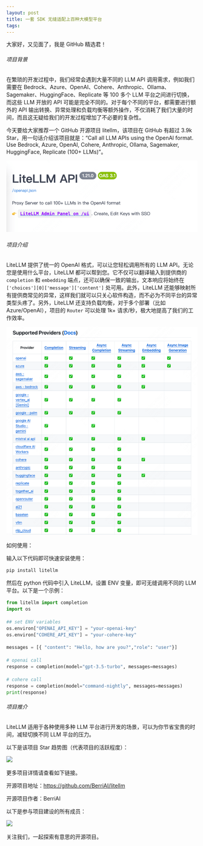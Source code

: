 ```yaml
---
layout: post
title: 一套 SDK 无缝适配上百种大模型平台
tags: 
---
```


大家好，又见面了，我是 GitHub 精选君！

###### 项目背景

在繁琐的开发过程中，我们经常会遇到大量不同的 LLM API 调用需求，例如我们需要在 Bedrock、Azure、OpenAI、Cohere、Anthropic、Ollama、Sagemaker、HuggingFace、Replicate 等 100 多个 LLM 平台之间进行切换，而这些 LLM 开放的 API 可能是完全不同的。对于每个不同的平台，都需要进行额外的 API 输出转换、异常处理和负载均衡等额外操作，不仅消耗了我们大量的时间，而且这无疑给我们的开发过程增加了不必要的复杂性。

今天要给大家推荐一个 GitHub 开源项目 litellm，该项目在 GitHub 有超过 3.9k Star，用一句话介绍该项目就是：“Call all LLM APIs using the OpenAI format. Use Bedrock, Azure, OpenAI, Cohere, Anthropic, Ollama, Sagemaker, HuggingFace, Replicate (100+ LLMs)”。

![](https://raw.githubusercontent.com/ZhuPeng/pic/master/images/compress_image-20240202152454618.png)

###### 项目介绍

LiteLLM 提供了统一的 OpenAI 格式，可以让您轻松调用所有的 LLM API。无论您是使用什么平台，LiteLLM 都可以帮到您。它不仅可以翻译输入到提供商的 `completion` 和 `embedding` 端点，还可以确保一致的输出，文本响应将始终在 `['choices'][0]['message']['content']` 处可用。此外，LiteLLM 还能够映射所有提供商常见的异常，这样我们就可以只关心软件构造，而不必为不同平台的异常类型头疼了。另外，LiteLLM 还支持负载均衡，对于多个部署（比如 Azure/OpenAI），项目的 `Router` 可以处理 1k+ 请求/秒，极大地提高了我们的工作效率。

![](https://raw.githubusercontent.com/ZhuPeng/pic/master/images/compress_image-20240202152957739.png)

如何使用：

输入以下代码即可快速安装使用：

```bash
pip install litellm
```
然后在 python 代码中引入 LiteLLM，设置 ENV 变量，即可无缝调用不同的 LLM 平台。以下是一个示例：
```python
from litellm import completion
import os

## set ENV variables 
os.environ["OPENAI_API_KEY"] = "your-openai-key" 
os.environ["COHERE_API_KEY"] = "your-cohere-key" 

messages = [{ "content": "Hello, how are you?","role": "user"}]

# openai call
response = completion(model="gpt-3.5-turbo", messages=messages)

# cohere call
response = completion(model="command-nightly", messages=messages)
print(response)
```

###### 项目推介

LiteLLM 适用于各种使用多种 LLM 平台进行开发的场景，可以为你节省宝贵的时间，减轻切换不同 LLM 平台的压力。


以下是该项目 Star 趋势图（代表项目的活跃程度）：

![](https://api.star-history.com/svg?repos=BerriAI/litellm&type=Timeline)

更多项目详情请查看如下链接。

开源项目地址：https://github.com/BerriAI/litellm 

开源项目作者：BerriAI

以下是参与项目建设的所有成员：

![](https://contrib.rocks/image?repo=BerriAI/litellm)

关注我们，一起探索有意思的开源项目。

